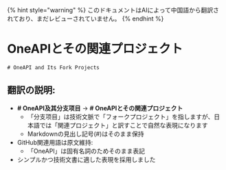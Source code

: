 
{% hint style="warning" %}
このドキュメントはAIによって中国語から翻訳されており、まだレビューされていません。
{% endhint %}

# OneAPIとその関連プロジェクト

```plaintext
# OneAPI and Its Fork Projects
```

## 翻訳の説明:
- **# OneAPI及其分支项目** → **# OneAPIとその関連プロジェクト**  
  - 「分支项目」は技術文脈で「フォークプロジェクト」を指しますが、日本語では「関連プロジェクト」と訳すことで自然な表現になります
  - Markdownの見出し記号(#)はそのまま保持
- GitHub関連用語は原文維持:
  - 「OneAPI」は固有名詞のためそのまま表記
- シンプルかつ技術文書に適した表現を採用しました